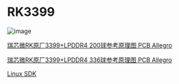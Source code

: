 # RK3399
![image](https://user-images.githubusercontent.com/57790433/121071599-b9f0fc00-c802-11eb-8f7f-60b6cc2b60c1.png)


[瑞芯微RK原厂3399+LPDDR4 200球参考原理图 PCB Allegro](https://download.csdn.net/download/layuetian2011/11112028)


[瑞芯微RK原厂3399+LPDDR4 336球参考原理图 PCB Allegro](https://download.csdn.net/download/layuetian2011/11112024?ops_request_misc=%257B%2522request%255Fid%2522%253A%2522162297170316780262511434%2522%252C%2522scm%2522%253A%252220140713.130102334..%2522%257D&request_id=162297170316780262511434&biz_id=1&utm_medium=distribute.pc_search_result.none-task-download-2~download~baidu_landing_v2~default-1-11112024.pc_v2_rank_dl_default&utm_term=LPDDR4+336&spm=1018.2226.3001.4451)

[Linux SDK](https://bbs.16rd.com/thread-478061-1-1.html)
